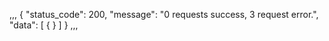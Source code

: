 ,,,
{
    "status_code": 200,
    "message": "0 requests success, 3 request error.",
    "data": [
        {
        }
        ]
}
,,,
